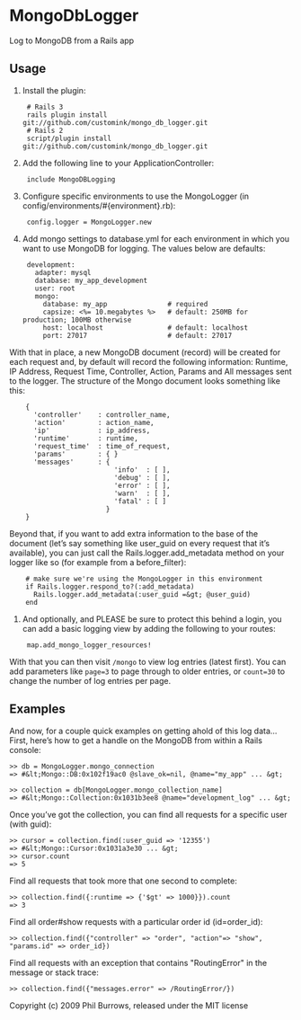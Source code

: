 # MongoDbLogger

Log to MongoDB from a Rails app

## Usage

1. Install the plugin:

        # Rails 3
        rails plugin install git://github.com/customink/mongo_db_logger.git
        # Rails 2
        script/plugin install git://github.com/customink/mongo_db_logger.git

1. Add the following line to your ApplicationController:

        include MongoDBLogging

1. Configure specific environments to use the MongoLogger (in config/environments/#{environment}.rb):

        config.logger = MongoLogger.new

1. Add mongo settings to database.yml for each environment in which you want to use MongoDB for logging. The values below are defaults:

        development:
          adapter: mysql
          database: my_app_development
          user: root
          mongo:
            database: my_app               # required
            capsize: <%= 10.megabytes %>   # default: 250MB for production; 100MB otherwise
            host: localhost                # default: localhost
            port: 27017                    # default: 27017

  With that in place, a new MongoDB document (record) will be created for each request and,
  by default will record the following information: Runtime, IP Address, Request Time, Controller,
  Action, Params and All messages sent to the logger. The structure of the Mongo document looks something like this:

        {
          'controller'    : controller_name,
          'action'        : action_name,
          'ip'            : ip_address,
          'runtime'       : runtime,
          'request_time'  : time_of_request,
          'params'        : { }
          'messages'      : {
                              'info'  : [ ],
                              'debug' : [ ],
                              'error' : [ ],
                              'warn'  : [ ],
                              'fatal' : [ ]
                            }
        }

  Beyond that, if you want to add extra information to the base of the document
  (let’s say something like user_guid on every request that it’s available),
  you can just call the Rails.logger.add_metadata method on your logger like so
  (for example from a before_filter):

        # make sure we're using the MongoLogger in this environment
        if Rails.logger.respond_to?(:add_metadata)
          Rails.logger.add_metadata(:user_guid =&gt; @user_guid)
        end

1. And optionally, and PLEASE be sure to protect this behind a login, you can add a basic
logging view by adding the following to your routes:

        map.add_mongo_logger_resources!

  With that you can then visit `/mongo` to view log entries (latest first).  You can add
  parameters like `page=3` to page through to older entries, or `count=30` to change the
  number of log entries per page.

## Examples

And now, for a couple quick examples on getting ahold of this log data…
First, here’s how to get a handle on the MongoDB from within a Rails console:

    >> db = MongoLogger.mongo_connection
    => #&lt;Mongo::DB:0x102f19ac0 @slave_ok=nil, @name="my_app" ... &gt;

    >> collection = db[MongoLogger.mongo_collection_name]
    => #&lt;Mongo::Collection:0x1031b3ee8 @name="development_log" ... &gt;

Once you’ve got the collection, you can find all requests for a specific user (with guid):

    >> cursor = collection.find(:user_guid => '12355')
    => #&lt;Mongo::Cursor:0x1031a3e30 ... &gt;
    >> cursor.count
    => 5

Find all requests that took more that one second to complete:

    >> collection.find({:runtime => {'$gt' => 1000}}).count
    => 3

Find all order#show requests with a particular order id (id=order_id):

    >> collection.find({"controller" => "order", "action"=> "show", "params.id" => order_id})

Find all requests with an exception that contains "RoutingError" in the message or stack trace:

    >> collection.find({"messages.error" => /RoutingError/})

Copyright (c) 2009 Phil Burrows, released under the MIT license
